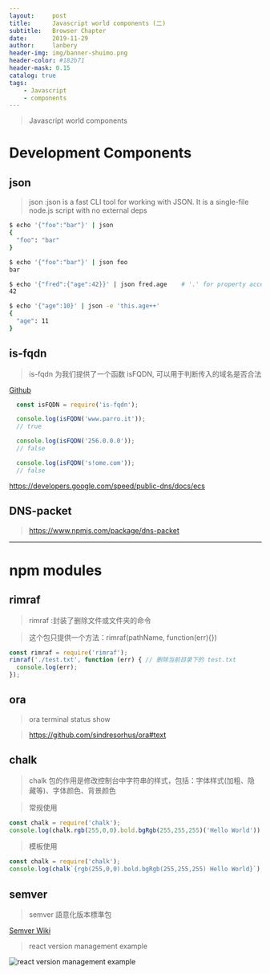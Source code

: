```yaml
---
layout:     post
title:      Javascript world components (二)
subtitle:   Browser Chapter
date:       2019-11-29
author:     lanbery
header-img: img/banner-shuimo.png
header-color: #182b71
header-mask: 0.15
catalog: true
tags:
    - Javascript
    - components  
---
```


> Javascript world components
> 
> 

# Development Components 

## json 

> json :json is a fast CLI tool for working with JSON. It is a single-file node.js script with no external deps

```bash
$ echo '{"foo":"bar"}' | json
{
  "foo": "bar"
}

$ echo '{"foo":"bar"}' | json foo
bar

$ echo '{"fred":{"age":42}}' | json fred.age    # '.' for property access
42

$ echo '{"age":10}' | json -e 'this.age++'
{
  "age": 11
}
```

## is-fqdn

> is-fqdn 为我们提供了一个函数 isFQDN, 可以用于判断传入的域名是否合法

<a href="https://github.com/parro-it/is-fqdn" target="github_fqdn">Github</a>

```js
  const isFQDN = require('is-fqdn');

  console.log(isFQDN('www.parro.it'));
  // true

  console.log(isFQDN('256.0.0.0'));
  // false

  console.log(isFQDN('s!ome.com'));
  // false
```


https://developers.google.com/speed/public-dns/docs/ecs


## DNS-packet

> https://www.npmjs.com/package/dns-packet

----
# npm modules 

## rimraf

> rimraf :封装了删除文件或文件夹的命令

> 这个包只提供一个方法：rimraf(pathName, function(err){})

```js 
const rimraf = require('rimraf');
rimraf('./test.txt', function (err) { // 删除当前目录下的 test.txt
  console.log(err);
});
```

## ora
> ora terminal status show

> https://github.com/sindresorhus/ora#text

## chalk 

> chalk 包的作用是修改控制台中字符串的样式，包括：字体样式(加粗、隐藏等)、字体颜色、背景颜色

> 常规使用

```js 
const chalk = require('chalk');
console.log(chalk.rgb(255,0,0).bold.bgRgb(255,255,255)('Hello World'));
```

> 模板使用

```js
const chalk = require('chalk');
console.log(chalk`{rgb(255,0,0).bold.bgRgb(255,255,255) Hello World}`);
```

## semver
> semver 語意化版本標準包

<a href="https://semver.org/lang/zh-TW/" target="semverDoc">Semver Wiki</a>

> react version management example

![react version management example](https://lanbery.github.io/docs/images/2020/semver-demo.png?raw=true)









